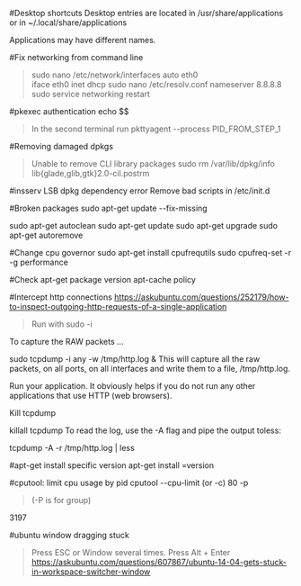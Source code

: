 #Desktop shortcuts
Desktop entries are located in
 /usr/share/applications or in ~/.local/share/applications 

Applications may have different names.

#Fix networking from command line
> sudo nano /etc/network/interfaces
	auto eth0  
	iface eth0 inet dhcp
> sudo nano /etc/resolv.conf
	nameserver 8.8.8.8
> sudo service networking restart


#pkexec authentication
	echo $$
> In the second terminal run
	pkttyagent --process PID_FROM_STEP_1

#Removing damaged dpkgs
> Unable to remove CLI library packages
	sudo rm /var/lib/dpkg/info lib{glade,glib,gtk}2.0-cil.postrm

#insserv LSB dpkg dependency error 
Remove bad scripts in /etc/init.d

#Broken packages
sudo apt-get update --fix-missing

sudo apt-get autoclean
sudo apt-get update
sudo apt-get upgrade
sudo apt-get autoremove

#Change cpu governor
sudo apt-get install cpufrequtils
sudo cpufreq-set -r -g performance

#Check apt-get package version
apt-cache policy <package name>

#Intercept http connections
https://askubuntu.com/questions/252179/how-to-inspect-outgoing-http-requests-of-a-single-application
> Run with sudo -i

To capture the RAW packets ...

sudo tcpdump -i any -w /tmp/http.log &
This will capture all the raw packets, on all ports, on all interfaces and write them to a file, /tmp/http.log.

Run your application. It obviously helps if you do not run any other applications that use HTTP (web browsers).

Kill tcpdump

killall tcpdump
To read the log, use the -A flag and pipe the output toless:

tcpdump -A -r /tmp/http.log | less

#apt-get install specific version
apt-get install <package>=version

#cputool: limit cpu usage by pid
cputool --cpu-limit (or -c) 80 -p <pid>	
> (-P is for group)

3197

#ubuntu window dragging stuck
> Press ESC or Window several times.
> Press Alt + Enter
https://askubuntu.com/questions/607867/ubuntu-14-04-gets-stuck-in-workspace-switcher-window

